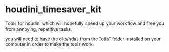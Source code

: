 # houdini_timesaver_kit
Tools for houdini which will hopefully speed up your workflow and free you from annoying, repetitive tasks.

you will need to have the olts/hdas from the "otls" folder installed on your computer in order to make the tools work.
